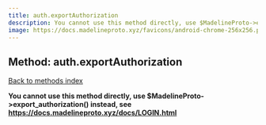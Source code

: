 ```yaml
---
title: auth.exportAuthorization
description: You cannot use this method directly, use $MadelineProto->export_authorization() instead, see https://docs.madelineproto.xyz/docs/LOGIN.html
image: https://docs.madelineproto.xyz/favicons/android-chrome-256x256.png
---
```

## Method: auth.exportAuthorization  
[Back to methods index](index.md)


**You cannot use this method directly, use $MadelineProto->export_authorization() instead, see https://docs.madelineproto.xyz/docs/LOGIN.html**




